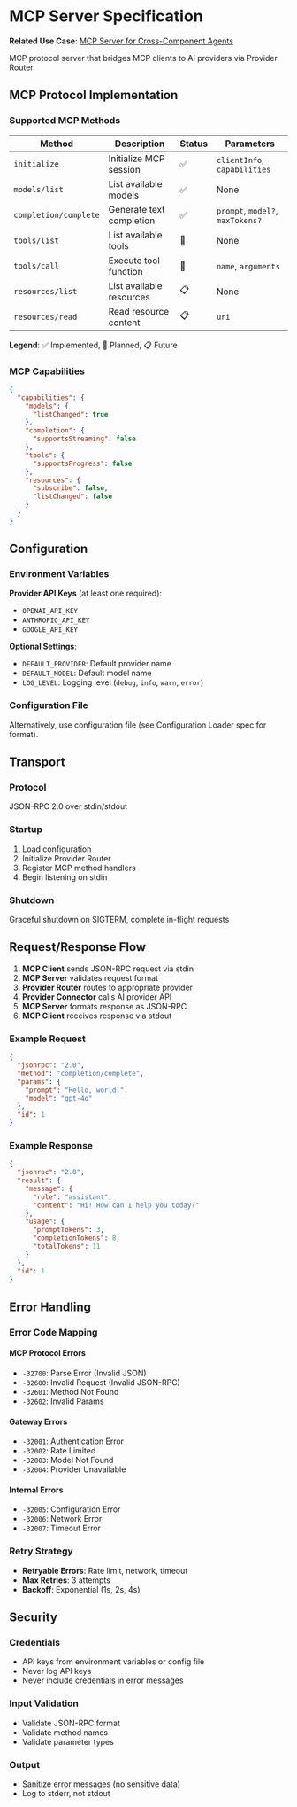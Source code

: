 # MCP Server Specification

**Related Use Case**: [MCP Server for Cross-Component Agents](../use-cases/mcp-server.md)

MCP protocol server that bridges MCP clients to AI providers via Provider Router.

## MCP Protocol Implementation

### Supported MCP Methods

| Method                | Description              | Status | Parameters                       |
| --------------------- | ------------------------ | ------ | -------------------------------- |
| `initialize`          | Initialize MCP session   | ✅     | `clientInfo`, `capabilities`     |
| `models/list`         | List available models    | ✅     | None                             |
| `completion/complete` | Generate text completion | ✅     | `prompt`, `model?`, `maxTokens?` |
| `tools/list`          | List available tools     | 🔄     | None                             |
| `tools/call`          | Execute tool function    | 🔄     | `name`, `arguments`              |
| `resources/list`      | List available resources | 📋     | None                             |
| `resources/read`      | Read resource content    | 📋     | `uri`                            |

**Legend**: ✅ Implemented, 🔄 Planned, 📋 Future

### MCP Capabilities

```json
{
  "capabilities": {
    "models": {
      "listChanged": true
    },
    "completion": {
      "supportsStreaming": false
    },
    "tools": {
      "supportsProgress": false
    },
    "resources": {
      "subscribe": false,
      "listChanged": false
    }
  }
}
```

## Configuration

### Environment Variables

**Provider API Keys** (at least one required):

- `OPENAI_API_KEY`
- `ANTHROPIC_API_KEY`
- `GOOGLE_API_KEY`

**Optional Settings**:

- `DEFAULT_PROVIDER`: Default provider name
- `DEFAULT_MODEL`: Default model name
- `LOG_LEVEL`: Logging level (`debug`, `info`, `warn`, `error`)

### Configuration File

Alternatively, use configuration file (see Configuration Loader spec for format).

## Transport

### Protocol

JSON-RPC 2.0 over stdin/stdout

### Startup

1. Load configuration
2. Initialize Provider Router
3. Register MCP method handlers
4. Begin listening on stdin

### Shutdown

Graceful shutdown on SIGTERM, complete in-flight requests

## Request/Response Flow

1. **MCP Client** sends JSON-RPC request via stdin
2. **MCP Server** validates request format
3. **Provider Router** routes to appropriate provider
4. **Provider Connector** calls AI provider API
5. **MCP Server** formats response as JSON-RPC
6. **MCP Client** receives response via stdout

### Example Request

```json
{
  "jsonrpc": "2.0",
  "method": "completion/complete",
  "params": {
    "prompt": "Hello, world!",
    "model": "gpt-4o"
  },
  "id": 1
}
```

### Example Response

```json
{
  "jsonrpc": "2.0",
  "result": {
    "message": {
      "role": "assistant",
      "content": "Hi! How can I help you today?"
    },
    "usage": {
      "promptTokens": 3,
      "completionTokens": 8,
      "totalTokens": 11
    }
  },
  "id": 1
}
```

## Error Handling

### Error Code Mapping

#### MCP Protocol Errors

- `-32700`: Parse Error (Invalid JSON)
- `-32600`: Invalid Request (Invalid JSON-RPC)
- `-32601`: Method Not Found
- `-32602`: Invalid Params

#### Gateway Errors

- `-32001`: Authentication Error
- `-32002`: Rate Limited
- `-32003`: Model Not Found
- `-32004`: Provider Unavailable

#### Internal Errors

- `-32005`: Configuration Error
- `-32006`: Network Error
- `-32007`: Timeout Error

### Retry Strategy

- **Retryable Errors**: Rate limit, network, timeout
- **Max Retries**: 3 attempts
- **Backoff**: Exponential (1s, 2s, 4s)

## Security

### Credentials

- API keys from environment variables or config file
- Never log API keys
- Never include credentials in error messages

### Input Validation

- Validate JSON-RPC format
- Validate method names
- Validate parameter types

### Output

- Sanitize error messages (no sensitive data)
- Log to stderr, not stdout
